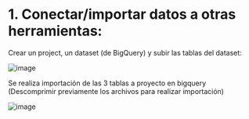 # 1. Conectar/importar datos a otras herramientas:

Crear un project, un dataset (de BigQuery) y subir las tablas del dataset:

![image](https://github.com/user-attachments/assets/4bdcd6b3-1456-4a6f-8fa2-cc42ac4ca631)

Se realiza importación de las 3 tablas a proyecto en bigquery
(Descomprimir previamente los archivos para realizar importación)

![image](https://github.com/user-attachments/assets/87840e8e-0f5f-4209-980d-e29cf7b1641c)
